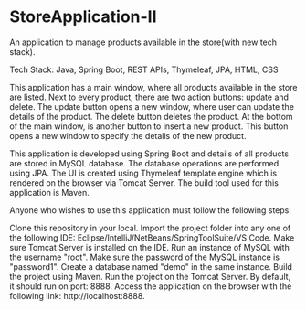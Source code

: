 # StoreApplication-II
An application to manage products available in the store(with new tech stack).

Tech Stack: Java, Spring Boot, REST APIs, Thymeleaf, JPA, HTML, CSS

This application has a main window, where all products available in the store are listed. Next to every product, there are two action buttons: update and delete. The update button opens a new window, where user can update the details of the product. The delete button deletes the product. At the bottom of the main window, is another button to insert a new product. This button opens a new window to specify the details of the new product.

This application is developed using Spring Boot and details of all products are stored in MySQL database. The database operations are performed using JPA. The UI is created using Thymeleaf template engine which is rendered on the browser via Tomcat Server. The build tool used for this application is Maven.

Anyone who wishes to use this application must follow the following steps:

Clone this repository in your local.
Import the project folder into any one of the following IDE: Eclipse/IntelliJ/NetBeans/SpringToolSuite/VS Code.
Make sure Tomcat Server is installed on the IDE.
Run an instance of MySQL with the username "root". Make sure the password of the MySQL instance is "password1".
Create a database named "demo" in the same instance.
Build the project using Maven.
Run the project on the Tomcat Server. By default, it should run on port: 8888.
Access the application on the browser with the following link: http://localhost:8888.
